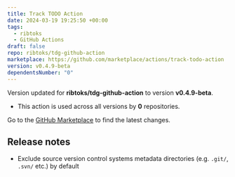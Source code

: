 ```yaml
---
title: Track TODO Action
date: 2024-03-19 19:25:50 +00:00
tags:
  - ribtoks
  - GitHub Actions
draft: false
repo: ribtoks/tdg-github-action
marketplace: https://github.com/marketplace/actions/track-todo-action
version: v0.4.9-beta
dependentsNumber: "0"
---
```



Version updated for **ribtoks/tdg-github-action** to version **v0.4.9-beta**.
- This action is used across all versions by **0** repositories.

Go to the [GitHub Marketplace](https://github.com/marketplace/actions/track-todo-action) to find the latest changes.

## Release notes

-  Exclude source version control systems metadata directories (e.g. `.git/`, `.svn/` etc.) by default
